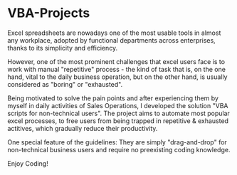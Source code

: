 # VBA-Projects
Excel spreadsheets are nowadays one of the most usable tools in almost any workplace, adopted by functional departments across enterprises, thanks to its simplicity and efficiency.

However, one of the most prominent challenges that excel users face is to work with manual "repetitive" process - the kind of task that is, on the one hand, vital to the daily business operation, but on the other hand, is usually considered as "boring" or "exhausted".

Being motivated to solve the pain points and after experiencing them by myself in daily activities of Sales Operations, I developed the solution "VBA scripts for non-technical users". The project aims to automate most popular excel processes, to free users from being trapped in repetitive & exhausted actitives, which gradually reduce their productivity.

One special feature of the guidelines: They are simply "drag-and-drop" for non-technical business users and require no preexisting coding knowledge.

Enjoy Coding!
